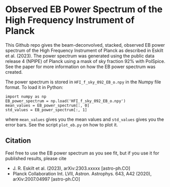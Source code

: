# Observed EB Power Spectrum of the High Frequency Instrument of Planck

This Github repo gives the beam-deconvolved, stacked, observed EB power spectrum of the High Frequency Instrument of Planck as described in Eskilt et al. (2023). The power spectrum was generated using the public data release 4 (NPIPE) of Planck using a mask of sky fraction 92% with PolSpice. See the paper for more information on how the EB power spectrum was created.

The power spectrum is stored in `HFI_f_sky_092_EB_o.npy` in the Numpy file format. To load it in Python:
```
import numpy as np
EB_power_spectrum = np.load('HFI_f_sky_092_EB_o.npy')
mean_values = EB_power_spectrum[:, 0]
std_values = EB_power_spectrum[:, 1]
```
where `mean_values` gives you the mean values and `std_values` gives you the error bars. See the script `plot_eb.py` on how to plot it.

## Citation

Feel free to use the EB power spectrum as you see fit, but if you use it for published results, please cite
* J. R. Eskilt et al. (2023), arXiv:2303.xxxxx [astro-ph.CO]
* Planck Collaboration Int. LVII, Astron. Astrophys. 643, A42 (2020), arXiv:2007.04997 [astro-ph.CO]

